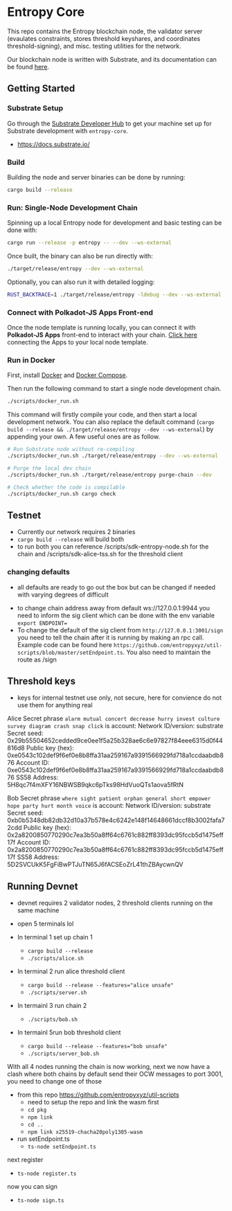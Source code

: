 # Entropy Core

This repo contains the Entropy blockchain node, the validator server (evaulates constraints, stores threshold keyshares, and coordinates threshold-signing), and misc. testing utilities for the network.

Our blockchain node is written with Substrate, and its documentation can be found [here](https://github.com/substrate-developer-hub/substrate-node-template).

## Getting Started

### Substrate Setup

Go through the [Substrate Developer Hub](https://substrate.dev/docs/en/knowledgebase/getting-started/) to get your machine set up for Substrate development with `entropy-core`.

- https://docs.substrate.io/

### Build

Building the node and server binaries can be done by running:

```sh
cargo build --release
```

### Run: Single-Node Development Chain

Spinning up a local Entropy node for development and basic testing can be done with:

```sh
cargo run --release -p entropy -- --dev --ws-external
```

Once built, the binary can also be run directly with:

```sh
./target/release/entropy --dev --ws-external
```

Optionally, you can also run it with detailed logging:

```bash
RUST_BACKTRACE=1 ./target/release/entropy -ldebug --dev --ws-external
```

### Connect with Polkadot-JS Apps Front-end

Once the node template is running locally, you can connect it with **Polkadot-JS Apps** front-end
to interact with your chain. [Click
here](https://polkadot.js.org/apps/#/explorer?rpc=ws://localhost:9944) connecting the Apps to your
local node template.

### Run in Docker

First, install [Docker](https://docs.docker.com/get-docker/) and
[Docker Compose](https://docs.docker.com/compose/install/).

Then run the following command to start a single node development chain.

```bash
./scripts/docker_run.sh
```

This command will firstly compile your code, and then start a local development network. You can
also replace the default command
(`cargo build --release && ./target/release/entropy --dev --ws-external`)
by appending your own. A few useful ones are as follow.

```bash
# Run Substrate node without re-compiling
./scripts/docker_run.sh ./target/release/entropy --dev --ws-external

# Purge the local dev chain
./scripts/docker_run.sh ./target/release/entropy purge-chain --dev

# Check whether the code is compilable
./scripts/docker_run.sh cargo check
```

## Testnet

- Currently our network requires 2 binaries
- `cargo build --release` will build both
- to run both you can reference /scripts/sdk-entropy-node.sh for the chain and /scripts/sdk-alice-tss.sh for the threshold client

### changing defaults

- all defaults are ready to go out the box but can be changed if needed with varying degrees of difficult

* to change chain address away from default ws://127.0.0.1:9944 you need to inform the sig client which can be done with the env variable `export ENDPOINT=`
* To change the default of the sig client from `http://127.0.0.1:3001/sign` you need to tell the chain after it is running by making an rpc call. Example code can be found here `https://github.com/entropyxyz/util-scripts/blob/master/setEndpoint.ts`. You also need to maintain the route as /sign

## Threshold keys

- keys for internal testnet use only, not secure, here for convience do not use them for anything real

Alice
Secret phrase `alarm mutual concert decrease hurry invest culture survey diagram crash snap click` is account:
Network ID/version: substrate
Secret seed: 0x29b55504652cedded9ce0ee1f5a25b328ae6c6e97827f84eee6315d0f44816d8
Public key (hex): 0xe0543c102def9f6ef0e8b8ffa31aa259167a9391566929fd718a1ccdaabdb876
Account ID: 0xe0543c102def9f6ef0e8b8ffa31aa259167a9391566929fd718a1ccdaabdb876
SS58 Address: 5H8qc7f4mXFY16NBWSB9qkc6pTks98HdVuoQTs1aova5fRtN

Bob
Secret phrase `where sight patient orphan general short empower hope party hurt month voice` is account:
Network ID/version: substrate
Secret seed: 0xb0b5348db82db32d10a37b578e4c6242e148f14648661dccf8b3002fafa72cdd
Public key (hex): 0x2a8200850770290c7ea3b50a8ff64c6761c882ff8393dc95fccb5d1475eff17f
Account ID: 0x2a8200850770290c7ea3b50a8ff64c6761c882ff8393dc95fccb5d1475eff17f
SS58 Address: 5D2SVCUkK5FgFiBwPTJuTN65J6fACSEoZrL41thZBAycwnQV

## Running Devnet

- devnet requires 2 validator nodes, 2 threshold clients running on the same machine

* open 5 terminals lol

* In terminal 1 set up chain 1

  - `cargo build --release`
  - `./scripts/alice.sh`

* In terminal 2 run alice threshold client

  - `cargo build --release --features="alice unsafe"`
  - `./scripts/server.sh`

* In termainl 3 run chain 2

  - `./scripts/bob.sh`

* In termainl 5run bob threshold client
  - `cargo build --release --features="bob unsafe"`
  - `./scripts/server_bob.sh`

With all 4 nodes running the chain is now working, next we now have a clash where both chains by default send their OCW messages to port 3001, you need to change one of those

- from this repo <https://github.com/entropyxyz/util-scripts>
  - need to setup the repo and link the wasm first
  - `cd pkg`
  - `npm link`
  - `cd ..`
  - `npm link x25519-chacha20poly1305-wasm`
- run setEndpoint.ts
  - `ts-node setEndpoint.ts`

next register

- `ts-node register.ts`

now you can sign

- `ts-node sign.ts`
